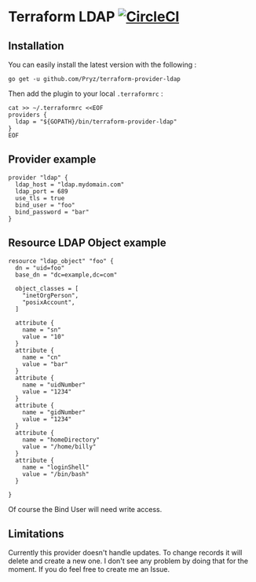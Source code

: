 # Terraform LDAP [![CircleCI](https://circleci.com/gh/Pryz/terraform-provider-ldap.svg?style=svg)](https://circleci.com/gh/Pryz/terraform-provider-ldap)

## Installation

You can easily install the latest version with the following :

```
go get -u github.com/Pryz/terraform-provider-ldap
```

Then add the plugin to your local `.terraformrc` :

```
cat >> ~/.terraformrc <<EOF
providers {
  ldap = "${GOPATH}/bin/terraform-provider-ldap"
}
EOF
```

## Provider example

```
provider "ldap" {
  ldap_host = "ldap.mydomain.com"
  ldap_port = 689
  use_tls = true
  bind_user = "foo"
  bind_password = "bar"
}
```

## Resource LDAP Object example

```
resource "ldap_object" "foo" {
  dn = "uid=foo"
  base_dn = "dc=example,dc=com"

  object_classes = [
    "inetOrgPerson",
    "posixAccount",
  ]

  attribute {
    name = "sn"
    value = "10"
  }
  attribute {
    name = "cn"
    value = "bar"
  }
  attribute {
    name = "uidNumber"
    value = "1234"
  }
  attribute {
    name = "gidNumber"
    value = "1234"
  }
  attribute {
    name = "homeDirectory"
    value = "/home/billy"
  }
  attribute {
    name = "loginShell"
    value = "/bin/bash"
  }

}
```

Of course the Bind User will need write access.

## Limitations

Currently this provider doesn't handle updates. To change records it will delete and create a new one.
I don't see any problem by doing that for the moment. If you do feel free to create me an Issue.
